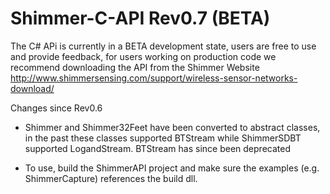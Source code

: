 # Shimmer-C-API Rev0.7 (BETA)
The C# APi is currently in a BETA development state, users are free to use and provide feedback, for users working on production code we recommend downloading the API from the Shimmer Website http://www.shimmersensing.com/support/wireless-sensor-networks-download/

Changes since Rev0.6
- Shimmer and Shimmer32Feet have been converted to abstract classes, in the past these classes supported BTStream while ShimmerSDBT supported LogandStream. BTStream has since been deprecated

- To use, build the ShimmerAPI project and make sure the examples (e.g. ShimmerCapture) references the build dll.
